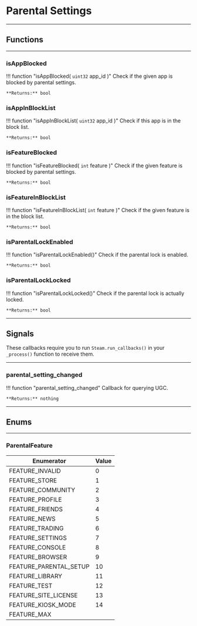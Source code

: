 # Parental Settings

---

## Functions

---

### isAppBlocked

!!! function "isAppBlocked( ```uint32``` app_id )"
	Check if the given app is blocked by parental settings.

	**Returns:** bool

### isAppInBlockList

!!! function "isAppInBlockList( ```uint32``` app_id )"
	Check if this app is in the block list.

	**Returns:** bool

### isFeatureBlocked

!!! function "isFeatureBlocked( ```int``` feature )"
	Check if the given feature is blocked by parental settings.

	**Returns:** bool

### isFeatureInBlockList

!!! function "isFeatureInBlockList( ```int``` feature )"
	Check if the given feature is in the block list.

	**Returns:** bool

### isParentalLockEnabled

!!! function "isParentalLockEnabled()"
	Check if the parental lock is enabled.

	**Returns:** bool

### isParentalLockLocked

!!! function "isParentalLockLocked()"
	Check if the parental lock is actually locked.

	**Returns:** bool

---

## Signals

These callbacks require you to run ```Steam.run_callbacks()``` in your ```_process()``` function to receive them.

---

### parental_setting_changed

!!! function "parental_setting_changed"
	Callback for querying UGC.
	
	**Returns:** nothing

---

## Enums

---

### ParentalFeature

Enumerator | Value
---------- | -----
FEATURE_INVALID | 0
FEATURE_STORE | 1
FEATURE_COMMUNITY | 2
FEATURE_PROFILE | 3
FEATURE_FRIENDS | 4
FEATURE_NEWS | 5
FEATURE_TRADING | 6
FEATURE_SETTINGS | 7
FEATURE_CONSOLE | 8
FEATURE_BROWSER | 9
FEATURE_PARENTAL_SETUP | 10
FEATURE_LIBRARY | 11
FEATURE_TEST | 12
FEATURE_SITE_LICENSE | 13
FEATURE_KIOSK_MODE | 14
FEATURE_MAX | 
